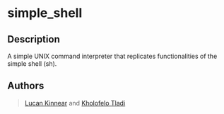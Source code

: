 # simple_shell

## Description
A simple UNIX command interpreter that replicates functionalities of the simple shell (sh).

## Authors
> [Lucan Kinnear](https://github.com/lucankinnear) and
> [Kholofelo Tladi](https://github.com/tladikholofelo)
